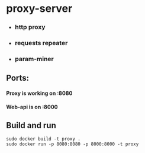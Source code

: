 # proxy-server

* ### http proxy
* ### requests repeater
* ### param-miner

## Ports:
#### Proxy is working on :8080
#### Web-api is on :8000

## Build and run
`sudo docker build -t proxy .`\
`sudo docker run -p 8080:8080 -p 8000:8000 -t proxy`